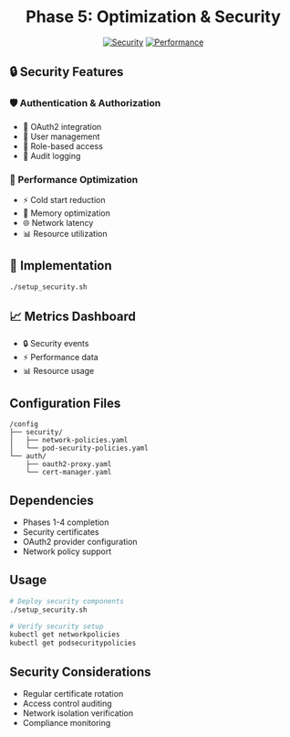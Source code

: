 <div align="center">
  <h1>Phase 5: Optimization & Security</h1>

  [![Security](https://img.shields.io/badge/security-blue.svg?style=flat&logo=security&logoColor=white)](https://kubernetes.io/docs/concepts/security/)
  [![Performance](https://img.shields.io/badge/performance-green.svg?style=flat&logo=performance&logoColor=white)](https://kubernetes.io/docs/concepts/cluster-administration/monitoring/)
</div>

## 🔒 Security Features

### 🛡️ Authentication & Authorization
- 🔑 OAuth2 integration
- 👤 User management
- 🔐 Role-based access
- 📝 Audit logging

### 🚀 Performance Optimization
- ⚡ Cold start reduction
- 💾 Memory optimization
- 🌐 Network latency
- 📊 Resource utilization

## 🎯 Implementation
```bash
./setup_security.sh
```

## 📈 Metrics Dashboard
- 🔒 Security events
- ⚡ Performance data
- 📊 Resource usage

## Configuration Files
```
/config
├── security/
│   ├── network-policies.yaml
│   └── pod-security-policies.yaml
└── auth/
    ├── oauth2-proxy.yaml
    └── cert-manager.yaml
```

## Dependencies
- Phases 1-4 completion
- Security certificates
- OAuth2 provider configuration
- Network policy support

## Usage
```bash
# Deploy security components
./setup_security.sh

# Verify security setup
kubectl get networkpolicies
kubectl get podsecuritypolicies
```

## Security Considerations
- Regular certificate rotation
- Access control auditing
- Network isolation verification
- Compliance monitoring
